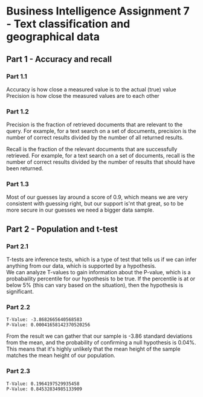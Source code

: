 # Business Intelligence Assignment 7 - Text classification and geographical data

## Part 1 - Accuracy and recall

### Part 1.1
Accuracy is how close a measured value is to the actual (true) value  
Precision is how close the measured values are to each other

### Part 1.2
Precision is the fraction of retrieved documents that are relevant to the query.
For example, for a text search on a set of documents, precision is the number of correct results divided by the number of all returned results.  
  
Recall is the fraction of the relevant documents that are successfully retrieved. For example, for a text search on a set of documents, 
recall is the number of correct results divided by the number of results that should have been returned.  
  
### Part 1.3
Most of our guesses lay around a score of 0.9, which means we are very consistent with guessing right, but our support is'nt that great, so to be more secure in our guesses we need a bigger data sample.  

## Part 2 - Population and t-test

### Part 2.1
T-tests are inference tests, which is a type of test that tells us if we can infer anything from our data, which is supported by a hypothesis.  
We can analyze T-values to gain information about the P-value, which is a probabaility percentile for our hypothesis to be true. If the percentile is at or below 5% (this can vary based on the situation), then the hypothesis is significant.

### Part 2.2  
`T-Value: -3.8682665640568583`  
`P-Value: 0.00041658142370520256` 
  
From the result we can gather that our sample is -3.86 standard deviations from the mean, and the probability of confirming a null hypothesis is 0.04%. This means that it's highly unlikely that the mean height of the sample matches the mean height of our population.

### Part 2.3
`T-Value: 0.1964197529935458`  
`P-Value: 0.84532834985133909`  

  







